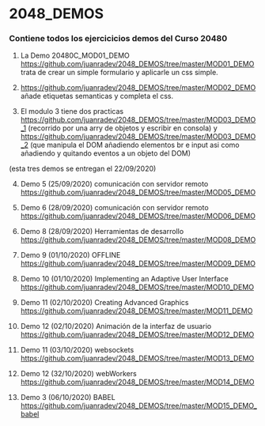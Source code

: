 # 2048_DEMOS

### Contiene todos los ejercicicios demos del Curso 20480


1. La Demo  20480C_MOD01_DEMO https://github.com/juanradev/2048_DEMOS/tree/master/MOD01_DEMO trata de crear un simple formulario y aplicarle un css simple.

2. https://github.com/juanradev/2048_DEMOS/tree/master/MOD02_DEMO añade etiquetas semanticas y completa el css.

3. El modulo 3 tiene dos practicas https://github.com/juanradev/2048_DEMOS/tree/master/MOD03_DEMO_1 (recorrido por una arry de objetos y escribir en consola) y https://github.com/juanradev/2048_DEMOS/tree/master/MOD03_DEMO_2
(que manipula el DOM añadiendo elementos br e input asi como añadiendo y quitando eventos a un objeto del DOM)

(esta tres demos se entregan el 22/09/2020)

4. Demo 5 (25/09/2020) comunicación con servidor remoto https://github.com/juanradev/2048_DEMOS/tree/master/MOD05_DEMO 

5. Demo 6 (28/09/2020) comunicación con servidor remoto https://github.com/juanradev/2048_DEMOS/tree/master/MOD06_DEMO 

6. Demo 8 (28/09/2020) Herramientas de desarrollo  https://github.com/juanradev/2048_DEMOS/tree/master/MOD08_DEMO 

7. Demo 9 (01/10/2020) OFFLINE  https://github.com/juanradev/2048_DEMOS/tree/master/MOD09_DEMO 
8. Demo 10 (01/10/2020) Implementing an Adaptive User Interface  https://github.com/juanradev/2048_DEMOS/tree/master/MOD10_DEMO
9. Demo 11 (02/10/2020) Creating Advanced Graphics  https://github.com/juanradev/2048_DEMOS/tree/master/MOD11_DEMO
10. Demo 12 (02/10/2020) Animación de la interfaz de usuario  https://github.com/juanradev/2048_DEMOS/tree/master/MOD12_DEMO
11. Demo 11 (03/10/2020) websockets  https://github.com/juanradev/2048_DEMOS/tree/master/MOD13_DEMO
12. Demo 12 (32/10/2020) webWorkers  https://github.com/juanradev/2048_DEMOS/tree/master/MOD14_DEMO


13. Demo 3 (06/10/2020) BABEL  https://github.com/juanradev/2048_DEMOS/tree/master/MOD15_DEMO_babel

